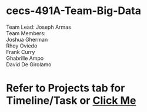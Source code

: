 # cecs-491A-Team-Big-Data
Team Lead: Joseph Armas\
Team Members:\
Joshua Gherman <br /> 
Rhoy Oviedo <br />
Frank Curry <br />
Ghabrille Ampo <br />
David De Girolamo <br />
# Refer to Projects tab for Timeline/Task or [Click Me](https://github.com/users/JosephArmas/projects/1)
